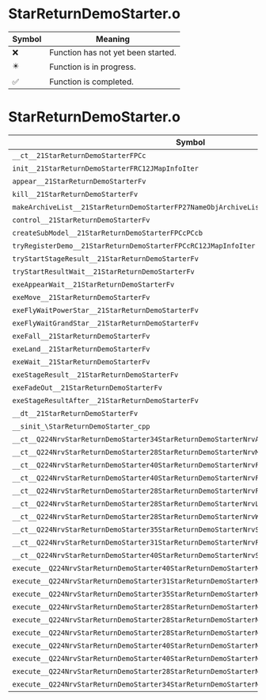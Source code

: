 # StarReturnDemoStarter.o
| Symbol | Meaning 
| ------------- | ------------- 
| :x: | Function has not yet been started. 
| :eight_pointed_black_star: | Function is in progress. 
| :white_check_mark: | Function is completed. 


# StarReturnDemoStarter.o
| Symbol | Decompiled? |
| ------------- | ------------- |
| `__ct__21StarReturnDemoStarterFPCc` | :x: |
| `init__21StarReturnDemoStarterFRC12JMapInfoIter` | :x: |
| `appear__21StarReturnDemoStarterFv` | :x: |
| `kill__21StarReturnDemoStarterFv` | :x: |
| `makeArchiveList__21StarReturnDemoStarterFP27NameObjArchiveListCollectorRC12JMapInfoIter` | :x: |
| `control__21StarReturnDemoStarterFv` | :x: |
| `createSubModel__21StarReturnDemoStarterFPCcPCcb` | :x: |
| `tryRegisterDemo__21StarReturnDemoStarterFPCcRC12JMapInfoIter` | :x: |
| `tryStartStageResult__21StarReturnDemoStarterFv` | :x: |
| `tryStartResultWait__21StarReturnDemoStarterFv` | :x: |
| `exeAppearWait__21StarReturnDemoStarterFv` | :x: |
| `exeMove__21StarReturnDemoStarterFv` | :x: |
| `exeFlyWaitPowerStar__21StarReturnDemoStarterFv` | :x: |
| `exeFlyWaitGrandStar__21StarReturnDemoStarterFv` | :x: |
| `exeFall__21StarReturnDemoStarterFv` | :x: |
| `exeLand__21StarReturnDemoStarterFv` | :x: |
| `exeWait__21StarReturnDemoStarterFv` | :x: |
| `exeStageResult__21StarReturnDemoStarterFv` | :x: |
| `exeFadeOut__21StarReturnDemoStarterFv` | :x: |
| `exeStageResultAfter__21StarReturnDemoStarterFv` | :x: |
| `__dt__21StarReturnDemoStarterFv` | :x: |
| `__sinit_\StarReturnDemoStarter_cpp` | :x: |
| `__ct__Q224NrvStarReturnDemoStarter34StarReturnDemoStarterNrvAppearWaitFv` | :x: |
| `__ct__Q224NrvStarReturnDemoStarter28StarReturnDemoStarterNrvMoveFv` | :x: |
| `__ct__Q224NrvStarReturnDemoStarter40StarReturnDemoStarterNrvFlyWaitPowerStarFv` | :x: |
| `__ct__Q224NrvStarReturnDemoStarter40StarReturnDemoStarterNrvFlyWaitGrandStarFv` | :x: |
| `__ct__Q224NrvStarReturnDemoStarter28StarReturnDemoStarterNrvFallFv` | :x: |
| `__ct__Q224NrvStarReturnDemoStarter28StarReturnDemoStarterNrvLandFv` | :x: |
| `__ct__Q224NrvStarReturnDemoStarter28StarReturnDemoStarterNrvWaitFv` | :x: |
| `__ct__Q224NrvStarReturnDemoStarter35StarReturnDemoStarterNrvStageResultFv` | :x: |
| `__ct__Q224NrvStarReturnDemoStarter31StarReturnDemoStarterNrvFadeOutFv` | :x: |
| `__ct__Q224NrvStarReturnDemoStarter40StarReturnDemoStarterNrvStageResultAfterFv` | :x: |
| `execute__Q224NrvStarReturnDemoStarter40StarReturnDemoStarterNrvStageResultAfterCFP5Spine` | :x: |
| `execute__Q224NrvStarReturnDemoStarter31StarReturnDemoStarterNrvFadeOutCFP5Spine` | :x: |
| `execute__Q224NrvStarReturnDemoStarter35StarReturnDemoStarterNrvStageResultCFP5Spine` | :x: |
| `execute__Q224NrvStarReturnDemoStarter28StarReturnDemoStarterNrvWaitCFP5Spine` | :x: |
| `execute__Q224NrvStarReturnDemoStarter28StarReturnDemoStarterNrvLandCFP5Spine` | :x: |
| `execute__Q224NrvStarReturnDemoStarter28StarReturnDemoStarterNrvFallCFP5Spine` | :x: |
| `execute__Q224NrvStarReturnDemoStarter40StarReturnDemoStarterNrvFlyWaitGrandStarCFP5Spine` | :x: |
| `execute__Q224NrvStarReturnDemoStarter40StarReturnDemoStarterNrvFlyWaitPowerStarCFP5Spine` | :x: |
| `execute__Q224NrvStarReturnDemoStarter28StarReturnDemoStarterNrvMoveCFP5Spine` | :x: |
| `execute__Q224NrvStarReturnDemoStarter34StarReturnDemoStarterNrvAppearWaitCFP5Spine` | :x: |
